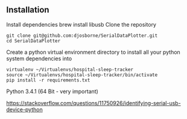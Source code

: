 ## Installation

Install dependencies
brew install libusb
Clone the repository
```
git clone git@github.com:djosborne/SerialDataPlotter.git
cd SerialDataPlotter
```

Create a python virtual environment directory to install all your python system dependencies into
```
virtualenv ~/Virtualenvs/hospital-sleep-tracker
source ~/Virtualenvs/hospital-sleep-tracker/bin/activate
pip install -r requirements.txt
```


Python 3.4.1 (64 Bit - very important)

https://stackoverflow.com/questions/11750926/identifying-serial-usb-device-python